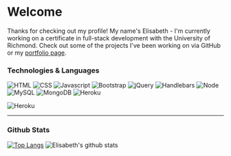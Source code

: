 # Welcome

Thanks for checking out my profile! My name's Elisabeth - I'm currently working on a certificate in full-stack development with the University of Richmond. Check out some of the projects I've been working on via GitHub or my [portfolio page](https://eaclumpkens.github.io).

<a name="tech-lang"></a>

### Technologies & Languages

![HTML](https://img.shields.io/static/Code?style=ffor-the-badge=html5&logoColor=white&color=ff0000&logo=html)
![CSS](https://img.shields.io/static/Code?style=for-the-badge=css3&logoColor=white&color=ff0000&logo=css)
![Javascript](https://img.shields.io/static/Code?style=for-the-badge=javascript&logoColor=white&color=ff0000&logo=javascript)
![Bootstrap](https://img.shields.io/static/Stack?style=for-the-badge=bootstrap&logoColor=white&color=ff7400&logo=bootstrap)
![jQuery](https://img.shields.io/static/Stack?style=for-the-badge&logoColor=white&color=ff7400&logo=jquery)
![Handlebars](https://img.shields.io/static/Stack?style=for-the-badge&logoColor=white&color=ff7400&logo=handlebars)
![Node](https://img.shields.io/static/CLI?style=for-the-badge=node.js&logoColor=white&color=ffc100&logo=node.js)
![MySQL](https://img.shields.io/static/Database?style=for-the-badge&logo=appveyor&color=ffc100&logo=mysql)
![MongoDB](https://img.shields.io/static/Database?style=for-the-badge=mongodb&logoColor=white&color=ffc100&logo=mongodb)
![Heroku](https://img.shields.io/static/Stack?style=for-the-badge=Heroku&logoColor=white&color=ffc100&logo=heroku)

![Heroku](https://img.shields.io/static/v1?label=code&message=HTML&color=ff0000&logo=html)

----
<a name="git-stats"></a>

### Github Stats

[![Top Langs](https://github-readme-stats.vercel.app/api/top-langs/?username=eaclumpkens)](https://github.com/anuraghazra/github-readme-stats) ![Elisabeth's github stats](https://github-readme-stats.vercel.app/api?username=eaclumpkens&show_icons=true) 
